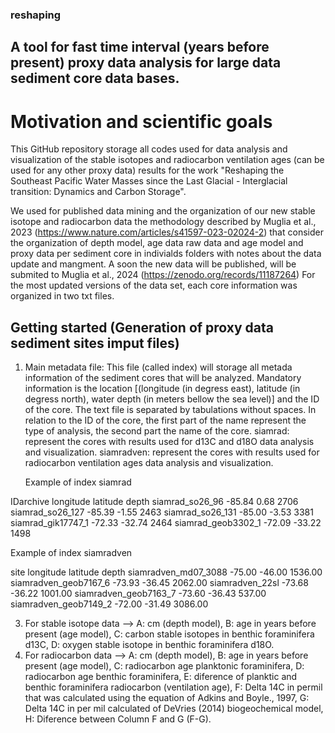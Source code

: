 ### reshaping

## A tool for fast time interval (years before present) proxy data analysis for large data sediment core data bases. 

# Motivation and scientific goals

This GitHub repository storage all codes used for data analysis and visualization of the stable isotopes and radiocarbon ventilation ages (can be used for any other proxy data) results for the work "Reshaping the Southeast Pacific Water Masses since the Last Glacial - Interglacial transition: Dynamics and Carbon Storage".

We used for published data mining and the organization of our new stable isotope and radiocarbon data the methodology described by Muglia et al., 2023 (https://www.nature.com/articles/s41597-023-02024-2) that consider the organization of depth model, age data raw data and age model and proxy data per sediment core in indivialds folders with notes about the data update and mangment. A soon the new data will be published, will be submited to Muglia et al., 2024 (https://zenodo.org/records/11187264)  For the most updated versions of the data set, each core information was organized in two txt files.  

## Getting started (Generation of proxy data sediment sites imput files)  

1. Main metadata file: This file (called index) will storage all metada information of the sediment cores that will be analyzed. Mandatory information is the location [(longitude (in degress east), latitude (in degress north), water depth (in meters bellow the sea level)] and the ID of the core. The text file is separated by tabulations without spaces. In relation to the ID of the core, the first part of the name represent the type of analysis, the second part the name of the core.
siamrad: represent the cores with results used for d13C and d18O data analysis and visualization. 
siamradven: represent the cores with results used for radiocarbon ventilation ages data analysis and visualization. 

   Example of index siamrad  

IDarchive	longitude	latitude	depth
siamrad_so26_96	-85.84	0.68	2706
siamrad_so26_127	-85.39	-1.55	2463
siamrad_so26_131	-85.00	-3.53	3381
siamrad_gik17747_1	-72.33	-32.74	2464
siamrad_geob3302_1	-72.09	-33.22	1498

   Example of index siamradven  

site	longitude	latitude	depth
siamradven_md07_3088	-75.00	-46.00	1536.00
siamradven_geob7167_6	-73.93	-36.45	2062.00
siamradven_22sl	-73.68	-36.22	1001.00
siamradven_geob7163_7	-73.60	-36.43	537.00
siamradven_geob7149_2	-72.00	-31.49	3086.00

  
3. For stable isotope data --> A: cm (depth model), B: age in years before present (age model), C: carbon stable isotopes in benthic foraminifera d13C, D: oxygen stable isotope in benthic foraminifera d18O.
4. For radiocarbon data --> A: cm (depth model), B: age in years before present (age model), C: radiocarbon age planktonic foraminifera, D: radiocarbon age benthic foraminifera, E: diference of planktic and benthic foraminifera radiocarbon (ventilation age), F: Delta 14C in permil that was calculated using the equation of Adkins and Boyle., 1997, G: Delta 14C in per mil calculated of DeVries (2014) biogeochemical model, H: Diference between Column F and G (F-G).
 

